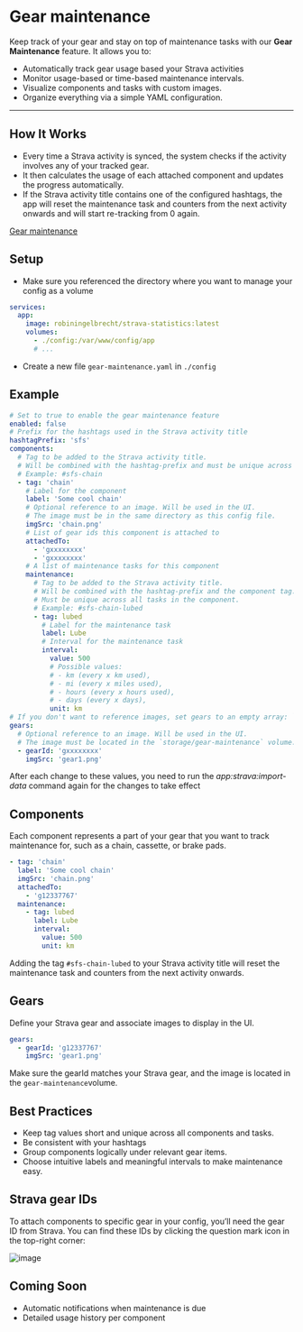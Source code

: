 # Gear maintenance

Keep track of your gear and stay on top of maintenance tasks with our **Gear Maintenance** feature. It allows you to:

- Automatically track gear usage based your Strava activities
- Monitor usage-based or time-based maintenance intervals.
- Visualize components and tasks with custom images.
- Organize everything via a simple YAML configuration.

---

## How It Works

* Every time a Strava activity is synced, the system checks if the activity involves any of your tracked gear.
* It then calculates the usage of each attached component and updates the progress automatically.
* If the Strava activity title contains one of the configured hashtags, the app will reset the maintenance task and counters from the next activity onwards and will start re-tracking from 0 again.

[Gear maintenance](https://www.youtube.com/embed/mYFmIFgUIYU ':include :type=iframe width=100% height=400px title="Statistics for Strava" frameborder="0" allow="accelerometer; autoplay; clipboard-write; encrypted-media; gyroscope; picture-in-picture; web-share" allowfullscreen')

## Setup

* Make sure you referenced the directory where you want to manage your config as a volume

```yaml
services:
  app:
    image: robiningelbrecht/strava-statistics:latest
    volumes:
      - ./config:/var/www/config/app
      # ...
```

* Create a new file `gear-maintenance.yaml` in `./config`

## Example

```yml
# Set to true to enable the gear maintenance feature
enabled: false
# Prefix for the hashtags used in the Strava activity title
hashtagPrefix: 'sfs'
components:
  # Tag to be added to the Strava activity title.
  # Will be combined with the hashtag-prefix and must be unique across all components.
  # Example: #sfs-chain
  - tag: 'chain'
    # Label for the component
    label: 'Some cool chain'
    # Optional reference to an image. Will be used in the UI.
    # The image must be in the same directory as this config file.
    imgSrc: 'chain.png'
    # List of gear ids this component is attached to
    attachedTo:
      - 'gxxxxxxxx'
      - 'gxxxxxxxx'
    # A list of maintenance tasks for this component
    maintenance:
      # Tag to be added to the Strava activity title.
      # Will be combined with the hashtag-prefix and the component tag.
      # Must be unique across all tasks in the component.
      # Example: #sfs-chain-lubed
      - tag: lubed
        # Label for the maintenance task
        label: Lube
        # Interval for the maintenance task
        interval:
          value: 500
          # Possible values:
          # - km (every x km used),
          # - mi (every x miles used),
          # - hours (every x hours used),
          # - days (every x days),
          unit: km
# If you don't want to reference images, set gears to an empty array: `gears: []`       
gears:
  # Optional reference to an image. Will be used in the UI.
  # The image must be located in the `storage/gear-maintenance` volume.
  - gearId: 'gxxxxxxxx'
    imgSrc: 'gear1.png'
```

<div class="alert important">
After each change to these values, you need to run the <i>app:strava:import-data</i> command again for the changes to take effect
</div>

## Components

Each component represents a part of your gear that you want to track maintenance for, such as a chain, cassette, or brake pads.

```yaml
- tag: 'chain'                
  label: 'Some cool chain'     
  imgSrc: 'chain.png'         
  attachedTo:
    - 'g12337767'             
  maintenance:
    - tag: lubed             
      label: Lube          
      interval:
        value: 500
        unit: km       
```

Adding the tag `#sfs-chain-lubed` to your Strava activity title will reset the maintenance task and counters from the next activity onwards.

## Gears

Define your Strava gear and associate images to display in the UI.

```yaml
gears:
  - gearId: 'g12337767'
    imgSrc: 'gear1.png'
```

Make sure the gearId matches your Strava gear, and the image is located in the `gear-maintenance`volume.

## Best Practices

* Keep tag values short and unique across all components and tasks.
* Be consistent with your hashtags
* Group components logically under relevant gear items.
* Choose intuitive labels and meaningful intervals to make maintenance easy.

## Strava gear IDs

To attach components to specific gear in your config, you’ll need the gear ID from Strava. You can find these IDs by clicking the question mark icon in the top-right corner:

![image](https://github.com/user-attachments/assets/4e7b8833-6d1d-4bdc-aae4-14ee7c4757a5)

## Coming Soon

* Automatic notifications when maintenance is due
* Detailed usage history per component
